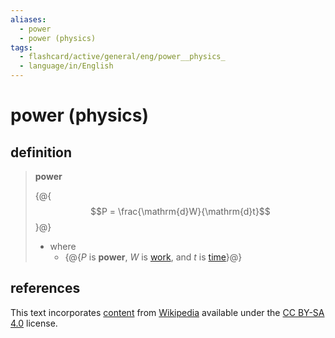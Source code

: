 ```yaml
---
aliases:
  - power
  - power (physics)
tags:
  - flashcard/active/general/eng/power__physics_
  - language/in/English
---
```


# power (physics)

## definition

> __power__
>
> {@{$$P = \frac{\mathrm{d}W}{\mathrm{d}t}$$}@}
>
> - where
>   - {@{$P$ is __power__, $W$ is [work](work%20(physics).md), and $t$ is [time](time.h)}@} <!--SR:!2027-08-01,1027,350!2028-03-15,1205,350-->

## references

This text incorporates [content](https://en.wikipedia.org/wiki/power_(physics)) from [Wikipedia](Wikipedia.md) available under the [CC BY-SA 4.0](https://creativecommons.org/licenses/by-sa/4.0/) license.
